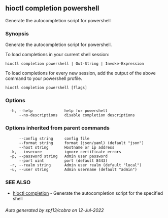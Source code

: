 ## hioctl completion powershell

Generate the autocompletion script for powershell

### Synopsis

Generate the autocompletion script for powershell.

To load completions in your current shell session:

	hioctl completion powershell | Out-String | Invoke-Expression

To load completions for every new session, add the output of the above command
to your powershell profile.


```
hioctl completion powershell [flags]
```

### Options

```
  -h, --help              help for powershell
      --no-descriptions   disable completion descriptions
```

### Options inherited from parent commands

```
      --config string     config file
      --format string     format (json/yaml) (default "json")
      --host string       Hostname or ip address
  -k, --insecure          ignore certificate errors
  -p, --password string   Admin user password
      --port uint         port (default 8443)
  -r, --realm string      Admin user realm (default "local")
  -u, --user string       Admin username (default "admin")
```

### SEE ALSO

* [hioctl completion](hioctl_completion.md)	 - Generate the autocompletion script for the specified shell

###### Auto generated by spf13/cobra on 12-Jul-2022
